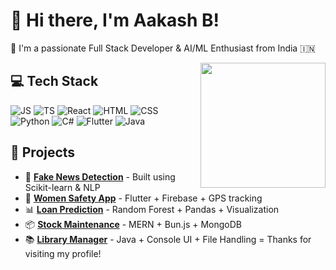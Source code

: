 # 👋 Hi there, I'm Aakash B!  
🌟 I'm a passionate Full Stack Developer & AI/ML Enthusiast from India 🇮🇳  

<img align="right" src="https://raw.githubusercontent.com/Aakashb004/Aakashb004/main/assets/profile.png" width="200"/>

## 💻 Tech Stack
![JS](https://img.shields.io/badge/-JavaScript-F7DF1E?style=flat&logo=javascript&logoColor=black)
![TS](https://img.shields.io/badge/-TypeScript-3178C6?style=flat&logo=typescript&logoColor=white)
![React](https://img.shields.io/badge/-React-61DAFB?style=flat&logo=react&logoColor=black)
![HTML](https://img.shields.io/badge/-HTML5-E34F26?style=flat&logo=html5&logoColor=white)
![CSS](https://img.shields.io/badge/-CSS3-1572B6?style=flat&logo=css3)
![Python](https://img.shields.io/badge/-Python-3776AB?style=flat&logo=python&logoColor=white)
![C#](https://img.shields.io/badge/-C%23-9B4F96?style=flat&logo=csharp&logoColor=white)
![Flutter](https://img.shields.io/badge/-Flutter-02569B?style=flat&logo=flutter&logoColor=white)
![Java](https://img.shields.io/badge/-Java-007396?style=flat&logo=java&logoColor=white)

## 🚀 Projects
- 🎯 **[Fake News Detection](#)** - Built using Scikit-learn & NLP
- 📱 **[Women Safety App](#)** - Flutter + Firebase + GPS tracking
- 📊 **[Loan Prediction](#)** - Random Forest + Pandas + Visualization
- 📦 **[Stock Maintenance](#)** - MERN + Bun.js + MongoDB
- 📚 **[Library Manager](#)** - Java + Console UI + File Handling
= 
Thanks for visiting my profile!

